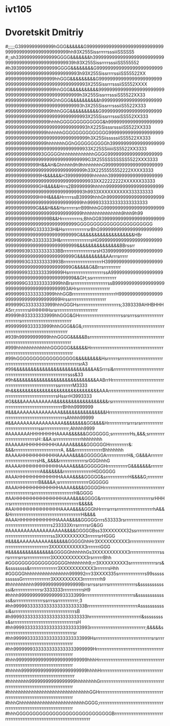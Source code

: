 # ivt105
# Dvoretskit Dmitriy

                                         
#;;;;;G3999999999999hGGG&&&&&&G999999999999999999999999999999999999999999999999999hh93X255SissrrrrrsssiiiSSSSS5
#;;sh339999999999999GGGG&&&&&&&h399999999999999999999999999999999999999999999999939h93X255SissrrrrsssiiSS555552
#h39399999999999999GGGG&&&&&&&&G999999999999999999999999999999999999999999999999993h93X255SissrrrrssiiSS55522XX
#99999999999999999hhGGG&&&&&&&&&G99999999999999999999999999999999999999999999999999993X255SissrrrsssiiSS552XXXX
#99999999999999999hhGGG&&&&&&&&&&999999999999999999999999999999999999999999999999999h3X255SissrrrsssiSS5522XX33
#9999999999999999GhhGGG&&&&&&&&&&h99999999999999999999999999999999999999999999999993h3X255SissrrrsssiiS5522X333
#9999999999999999hhhGGG&&&&&&&&&&G9999999999999999999999999999999999999999999999999993X255SissrrrsssiSS552XX333
#999999999999999hhhhGGGGGGGGGGGGG&h99999999999999999999999999999999999999999999999993hX225SisssrsssiiSS522XX333
#99999999999999hhhhhhGGGGGGGGGGGGGG99999999999999999999999999999999999999999999999999h3X25SiisssssiiSS5522XX333
#99999999999999hhhhhhhGGhGGGGGGGGGGh399999999999999999999999999999999999999999999999933X225SSiiiiiiSS5522XX3333
#9999999999993GGGGGhhhhhhhhhhhhhGGGG99999999999999999999999999999999999999999999999999G3X255SSSSSSSS5522XXX3333
#99999999999H&&AH&Ghhhhh9h9hhhhhhhhG99999999999999999999999999999999999999999999999999h33X2255555552222XXXX3333
#999999999999H&&&&&&H3999999999hhhhhh39999999999999999999999999999999999999999999999999933XX22222222XXXXXX33333
#99999999999GH&&&&&Hrrs2B9999999hhhhh99999999999999999999999999999999999999999999999993h9933XXXXXXXXXX333333333
#99999999999HHH&&&&HrrrrrssB39999hhhGh9999999999999999999999999999999999999999999999999hh9999333333333333333333
#9999999999G&&&H&&&HsrrrrrrsrrB99hhhGG99999999999999999999999999999999999999999999999999hhhhhhhhhhhhhhh9hhh9h99
#999999999999999B&&Hrrrrrrrrrrrs;BhhGG93999999999999999999999999999999999999999999999999GGGGGGGGGGGGGGGGGGGGGGG
#999999999G333333H&HsrrrrrrrrrrrrrsrBhG9999999999999999999999999999999999999999999999999G&&&&&&&&&&&&&&&&&&&HBr
#99999999h33333333H&rrrrrrrrrrrrrrrrrsHG9999999999999999999999999999999999999999999999999&&&&&&&&&&&&&&&BBrssrr
#999999393333333333BBrrrrrrrrrrrrrrrrrsrsH33999999999999999999999999999999999999999999999G&&&&&&&&&&AArrrsrrrrr
#9999993G33333333993BrrrrrrrrrrrrrrrrrrrrrrH399999999999999999999999999999999999999999999G&&&&&G&Brrsrrrrrrrrrr
#99999993333333399999HsrrrrrrrrrrrrrrrrrrrrssA99999999999999999999999999999999999999999999&&GH;ssrrrrrrrrrrrrrr
#999999G333333333999hhBrsrrrrrrrrrrrrrrrrrrrrssB99999999999999999999999999999999999999993AHrsrrrrrrrrrrrrrrrrrr
#99999933333333999hhhGGBrrrrrrrrrrrrrrrrrrrrrrrrrH999999999999999999999999999999999999Hrssrrrrrrrrrrrrrrrrrrrrr
#99999G33333333999hhhGGGHsrrrrrrrrrrrrrrrrrrrrrrrs;3393339AHHBHHHA5rr;rrrrrrrsHHHHHHsrsrrrrrrrrrrrrrrrrrrrrrrrr
#9999h933333333999hhGGG&GHrrrrrrrrrrrrrrrrrrrrrrrrssrsrrrssrrrrrrrrrrrrrrrrrrrrrrsrrrrrrrrrrrrrrrrrrrrrrrrrrrrr
#9999999333333999hhhGGG&&G&;rrrrrrrrrrrrrrrrrrrrrrrrrrrrrrrrrrrrrrrrrrrrrrrrrrrrrrrrrrrrrrrrrrrrrrrrrrrrrrrrrrr
#939h99999999999hhhGGGG&&&&&Bsrrrrrrrrrrrrrrrrrrrrrrrrrrrrrrrrrrrrrrrrrrrrrrrrrrrrrrrrrrrrrrrrrrrrrrrrrrrrrrrrr
#999hhhhhhhhhhhhhGGGGGG&&&&&&Hrrrrrrrrrrrrrrrrrrrrrrrrrrrrrrrrrrrrrrrrrrrrrrrrrrrrrrrrrrrrrrrrrrrrrrrrrrrrrrrrr
#99hGGGGGGGGGGGGGGGGGG&&&&&&&&&HsrrrrrrsrrrrrrrrrrrrrrrrrrrrrrrrrrrrrrrrrrrrrrrrrrrrrrrrrrrrrrrrrrrrrrrrrrrsrA3
#99&&&&&&&&&&&&&&&&&&&&&&&&&&&&A&Srrrsi&rrrrrrrrrrrrrrrrrrrrrrrrrrrrrrrrrrrrrrrrrrrrrrrrrrrrrrrrrrrrrrrrrsss&33
#9h&&&&&&&&&&&&&&&&&&&&&&&&&&&&&AABrrHrrrrrrrrrrrrrrrrrrrrrrrrrrrrrrrrrrrrrrrrrrrrrrrrrrrrrrrrrrrssrrrrrrrM3333
#h&&&&&&&&&&&&&&&&&&&&&&&&&&&&&&&AAArrrrrrrrrrrrrrrrrrrrrrrrrrrrrrrrrrrrrrrrrrrrrrrrrrrrrrrrrrrrrsHssrrH3993333
#G&&&&AAAAAAAAAA&&&&&&&&&&&&&&&&&&&rsrrrrrrrrrrrrrrrrrrrrrrrrrrrrrrrrrrrrrrrrrrrrrrrrrrrrrrrrrrrrrrrBHhh9999999
#&&&AAAAAAAAAAAAAA&&&&&&&&&&&&&&&&HrrrrrrrrrrrrrrrrrrrrrrrrrrrrrrrrrrrrrrrrrrrrrrrrrrrrrrrrrrrrrrrrrsAhhhh99999
#&&AAAAAAAAAAAAAAAA&&&&&&&&GG&&&&Hrrrrrrrrrrrsrrrsrsrrrrrrrrrrrrrrrrrrrrrrrrrrrrrrrrssrrrrrrrrrrrrrrr;Ahhhh9999
#AAAAAAAHHHHHHHHAAAA&&&&&&GGGGGGG;srrrrrrrrrrHs,&&&;srrrrrrrrrrrrrrrrrrrrrrrrrrsH::&&A:srrrrrrrrrrrrrrrhhhhhhhh
#AAAAAHHHHHHHHHHAAAAA&&&&&GGGGGGHrrrrrrrrrrr&:   &&&rrrrrrrrrrrrrrrrrrrrrrrrrrrA,   &&&rrrrrrrrrrrrrrrrBhhhhhhh
#AAAAHHHHHHHHHHHAAAAA&&&&GGGGGGArrrrrrrrrrrrH&,:G&&&ArrrrrrrrrrrrrrrrrrrrrrrrrsH&,,&&&&rrrrrrrrrrrrrrrsrGGGhhhG
#AAAAHHHHHHHHHHHHAAAA&&&&GGGGGGHrrrrrrrrrrrrG&&&&&&&rrrrrrrrrrrrrrrrrrrrrrrrrrrA&&&&&&&rrrrrrrrrrrrrrrrrHGGGGGG
#AAAHHHHHHHHHHHHHAAAA&&&&GGGGG&srrrrrrrrrrrrrH&&&&G;rrrrrrrrrrrrrrrrrrrrrrrrrrrrB&&&&A;srrrrrrrrrrrrrrrrrGGGGGG
#AAAHHHHHHHHHHHHHAAAA&&&&GGGGGHrrrrrrrrrrrrrrrrrrrrrrrrrrrrrrrrrrrrrrrrrrrrrrrrrrsrrrrrrrrrrrrrrrrrrrrrrrH&GGGG
#AAHHHHHHHHHHHHHHHAAA&&&&GGGG&rrrrrrrrrrrrrrrrrrrrrrrrrrrrrsrHHHrrsrrrrrrrrrrrrrrrrrrrrrrrrrrrrrrrrrrrrrrr&&&&&
#AAHHHHHHHHHHHHHHAAAA&&&&GGGhHrrrrsrrrsrrrrrrrrrrrrrrrrrrrrrhA&&&HrrrrrrrrrrrrrrrrrrrrrrrrrrrrrrrrrrrrrrrrH&&&&
#AAAHHHHHHHHHHHHAAAA&&&&GGGGGrrrs533333rsrrrrrrrrrrrrrrrrrrrrrrrrrrrrrrrrrrrrrrrrrrrrrrrrs233333XrrsrrrrrsrG&GG
#AAAAAAAAAAAAAAAAAA&&&&GGGGGBss33XXXXXXX32ssrrrrrrrrrrrrrrrrrrrrrrrrrrrrrrrrrrrrrrrrrrss3XXXXXXXXX3rrrrrrsrHGGG
#&&&&AAAAAAAAAA&&&&&&GGGGGhhHr3XXXXXXXXXX3rrrrrrrrrrrrrrrrrrrrrrrrrrrrrrrrrrrrrrrrrrrrr3XXXXXXXXXXX3rrrrrrriGGG
#&&&&&&&&&&&&&&&&GGGGGhhhhhhGs3XXXXXXXXXXX3rrrrrrrrrrrrrrrrrssrsrrrrrsrrsrrrrrrrrrrrrrr3XXXXXXXXXXX3rsrrrrrrBhh
#GGGGGGGGGGGGGGGGGGhhhhhhhh9;rr3XXXXXXXXX3srrrrrrrrrrrrrrsrs&&ssssssss&rrrrrrrrrrrrrrrr3XXXXXXXXXXX3rrrrrrrsHhh
#GGGGGhhhhhhhhhhhhhhhhh999992rrr33XXXX335srrrrrrrrrrrrrrrs99sssssssssssGrrrrrrrrrrrrrrrr3XXXXXXXXX3rrrrrrrrrrh9
#hhhhhhhhhh99999999999999999Brrsrrssrsrrrsrrrrrrrrrrrrrrrs&ssssssssssssi&rrrrrrrrrrrrrrrsr3333333rrrrrrrrrrrsH9
#hhhh999999999999999933333999rrrrrrrrrrrrrrrrrrrrrrrrrrrrs&sssssssssssss&srrrrrrrrrrrrrrrrssrrrssrrrrrrrrrrrr;3
#hh99999333333333333333333333BrrrrrrrrrrrrrrrrrrrrrrrrrrrrrAsssssssssssi&srrrrrrrrrrrrrrrrrrrrrrrrrrrrrrrrrrrsB
#h9999333333333333333333333333hrrrrrrrrrrrrrrrrrrrrrrrrrrrrri&sssssssss&srrrrrrrrrrrrrrrrrrrrrrrrrrrrrrrrrrrrsH
#hh9999333333333333333333333993rrrrrrrrrrrrrrrrrrrrrrrrrrrrrrrr;&&&&&srrrrrrrrrrrrrrrrrrrrrrrrrrrrrrrrrrrrrrrsr
#hh9999933333333333333333333999Hsrrrrrrrrrrrrrrrrrrrrrrrrrrrrrrrrsrsrrrrrrrrrrrrrrrrrrrrrrrrrrrrrrrrrrrrrrrrrrr
#hh99999993333333333333333999999Hrrrrrrrrrrrrrrrrrrrrrrrrrrrrrrrrrrrrrrrrrrrrrrrrrrrrrrrrrrrrrrrrrrrrrrrrrrrrrr
#hhh99999999999999999999999999hhhHrrrrrrrrrrrrrrrrrrrrrrrrrrrrrrrrrrrrrrrrrrrrrrrrrrrrrrrrrrrrrrrrrrrrrrrrrrrrr
#hhhhh999999999999999999999999hhhhHrrrrrrrrrrrrrrrrrrrrrrrrrrrrrrrrrrrrrrrrrrrrrrrrrrrrrrrrrrrrrrrrrrrrrrrrrrrr
#hhhhhhhh99999999999999999hhhhhhhhGrrrrrrrrrrrrrrrrrrrrrrrrrrrrrrrrrrrrrrrrrrrrrrrrrrrrrrrrrrrrrrrrrrrrrrrrrrrr
#hhhhhhhhhhhhhhhhhhhhhhhhhhhhhhhGGHrrrrrrrrrrrrrrrrrrrrrrrrrrrrrrrrrrrrrrrrrrrrrrrrrrrrrrrrrrrrrrrrrrrrrrrrrrrr
#hhhGhhhhhhhhhhhhhhhhhhhhhhhhhGGGG;rrrrrrrrrrrrrrrrrrrrrrrrrrrrrrrrrrrrrrrrrrrrrrrrrrrrrrrrrrrrrrrrrrrrrrrrrrrr
#hhhGGGGGGGGGGGGGGGGGGGGGGGGGGGGGBrrrrrrrrrrrrrrrrrrrrrrrrrrrrrrrrrrrrrrrrrrrrrrrrrrrrrrrrrrrrrrrrrrrrrrrrrrrrr